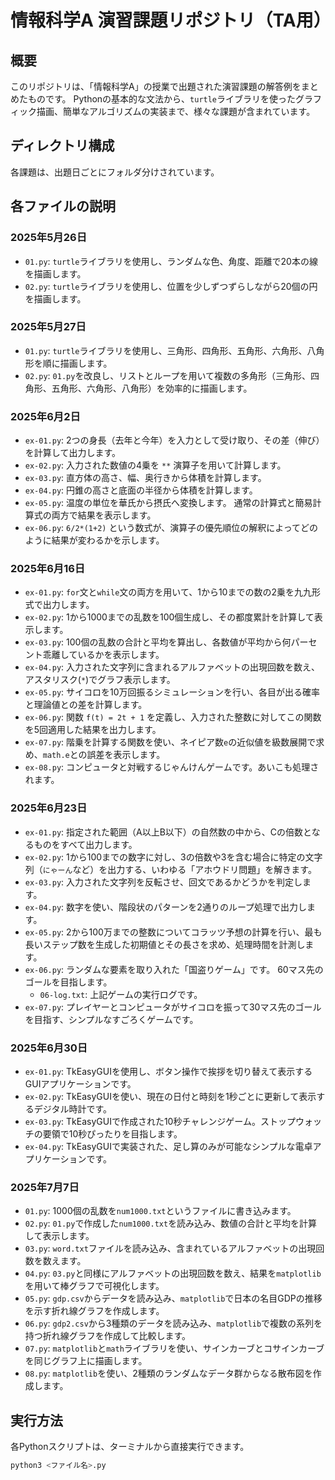 # 情報科学A 演習課題リポジトリ（TA用）

## 概要
このリポジトリは、「情報科学A」の授業で出題された演習課題の解答例をまとめたものです。 Pythonの基本的な文法から、`turtle`ライブラリを使ったグラフィック描画、簡単なアルゴリズムの実装まで、様々な課題が含まれています。

## ディレクトリ構成
各課題は、出題日ごとにフォルダ分けされています。

## 各ファイルの説明

### 2025年5月26日
* `01.py`: `turtle`ライブラリを使用し、ランダムな色、角度、距離で20本の線を描画します。
* `02.py`: `turtle`ライブラリを使用し、位置を少しずつずらしながら20個の円を描画します。

### 2025年5月27日
* `01.py`: `turtle`ライブラリを使用し、三角形、四角形、五角形、六角形、八角形を順に描画します。
* `02.py`: `01.py`を改良し、リストとループを用いて複数の多角形（三角形、四角形、五角形、六角形、八角形）を効率的に描画します。

### 2025年6月2日
* `ex-01.py`: 2つの身長（去年と今年）を入力として受け取り、その差（伸び）を計算して出力します。
* `ex-02.py`: 入力された数値の4乗を `**` 演算子を用いて計算します。
* `ex-03.py`: 直方体の高さ、幅、奥行きから体積を計算します。
* `ex-04.py`: 円錐の高さと底面の半径から体積を計算します。
* `ex-05.py`: 温度の単位を華氏から摂氏へ変換します。 通常の計算式と簡易計算式の両方で結果を表示します。
* `ex-06.py`: `6/2*(1+2)` という数式が、演算子の優先順位の解釈によってどのように結果が変わるかを示します。

### 2025年6月16日
* `ex-01.py`: `for`文と`while`文の両方を用いて、1から10までの数の2乗を九九形式で出力します。
* `ex-02.py`: 1から1000までの乱数を100個生成し、その都度累計を計算して表示します。
* `ex-03.py`: 100個の乱数の合計と平均を算出し、各数値が平均から何パーセント乖離しているかを表示します。
* `ex-04.py`: 入力された文字列に含まれるアルファベットの出現回数を数え、アスタリスク(`*`)でグラフ表示します。
* `ex-05.py`: サイコロを10万回振るシミュレーションを行い、各目が出る確率と理論値との差を計算します。
* `ex-06.py`: 関数 `f(t) = 2t + 1` を定義し、入力された整数に対してこの関数を5回適用した結果を出力します。
* `ex-07.py`: 階乗を計算する関数を使い、ネイピア数`e`の近似値を級数展開で求め、`math.e`との誤差を表示します。
* `ex-08.py`: コンピュータと対戦するじゃんけんゲームです。あいこも処理されます。

### 2025年6月23日
* `ex-01.py`: 指定された範囲（A以上B以下）の自然数の中から、Cの倍数となるものをすべて出力します。
* `ex-02.py`: 1から100までの数字に対し、3の倍数や3を含む場合に特定の文字列（`にゃーん`など）を出力する、いわゆる「アホウドリ問題」を解きます。
* `ex-03.py`: 入力された文字列を反転させ、回文であるかどうかを判定します。
* `ex-04.py`: 数字を使い、階段状のパターンを2通りのループ処理で出力します。
* `ex-05.py`: 2から100万までの整数についてコラッツ予想の計算を行い、最も長いステップ数を生成した初期値とその長さを求め、処理時間を計測します。
* `ex-06.py`: ランダムな要素を取り入れた「国盗りゲーム」です。 60マス先のゴールを目指します。
    * `06-log.txt`: 上記ゲームの実行ログです。
* `ex-07.py`: プレイヤーとコンピュータがサイコロを振って30マス先のゴールを目指す、シンプルなすごろくゲームです。

### 2025年6月30日
* `ex-01.py`: TkEasyGUIを使用し、ボタン操作で挨拶を切り替えて表示するGUIアプリケーションです。
* `ex-02.py`: TkEasyGUIを使い、現在の日付と時刻を1秒ごとに更新して表示するデジタル時計です。
* `ex-03.py`: TkEasyGUIで作成された10秒チャレンジゲーム。ストップウォッチの要領で10秒ぴったりを目指します。
* `ex-04.py`: TkEasyGUIで実装された、足し算のみが可能なシンプルな電卓アプリケーションです。

### 2025年7月7日
* `01.py`: 1000個の乱数を`num1000.txt`というファイルに書き込みます。
* `02.py`: `01.py`で作成した`num1000.txt`を読み込み、数値の合計と平均を計算して表示します。
* `03.py`: `word.txt`ファイルを読み込み、含まれているアルファベットの出現回数を数えます。
* `04.py`: `03.py`と同様にアルファベットの出現回数を数え、結果を`matplotlib`を用いて棒グラフで可視化します。
* `05.py`: `gdp.csv`からデータを読み込み、`matplotlib`で日本の名目GDPの推移を示す折れ線グラフを作成します。
* `06.py`: `gdp2.csv`から3種類のデータを読み込み、`matplotlib`で複数の系列を持つ折れ線グラフを作成して比較します。
* `07.py`: `matplotlib`と`math`ライブラリを使い、サインカーブとコサインカーブを同じグラフ上に描画します。
* `08.py`: `matplotlib`を使い、2種類のランダムなデータ群からなる散布図を作成します。

## 実行方法
各Pythonスクリプトは、ターミナルから直接実行できます。

```bash
python3 <ファイル名>.py
